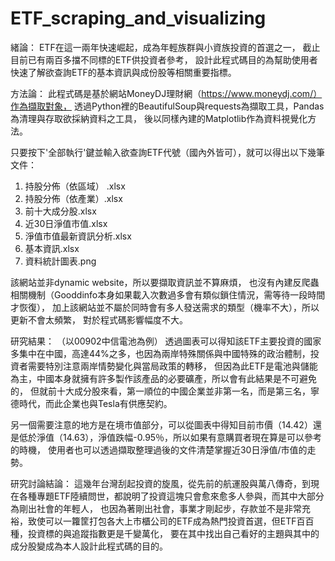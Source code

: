 # ETF_scraping_and_visualizing

緒論：
ETF在這一兩年快速崛起，成為年輕族群與小資族投資的首選之一，
截止目前已有兩百多擋不同標的ETF供投資者參考，
設計此程式碼目的為幫助使用者快速了解欲查詢ETF的基本資訊與成份股等相關重要指標。

方法論：
此程式碼是基於網站MoneyDJ理財網（https://www.moneydj.com/）作為擷取對象，
透過Python裡的BeautifulSoup與requests為擷取工具，Pandas為清理與存取欲採納資料之工具，
後以同樣內建的Matplotlib作為資料視覺化方法。

只要按下'全部執行'鍵並輸入欲查詢ETF代號（國內外皆可），就可以得出以下幾筆文件：
1. 持股分佈（依區域） .xlsx
2. 持股分佈（依產業）.xlsx
3. 前十大成分股.xlsx
4. 近30日淨值市值.xlsx
5. 淨值市值最新資訊分析.xlsx
6. 基本資訊.xlsx
7. 資料統計圖表.png

該網站並非dynamic website，所以要擷取資訊並不算麻煩，
也沒有內建反爬蟲相關機制（Gooddinfo本身如果載入次數過多會有類似鎖住情況，需等待一段時間才恢復），
加上該網站並不屬於同時會有多人發送需求的類型（機率不大），所以更新不會太頻繁，
對於程式碼影響幅度不大。

研究結果：
（以00902中信電池為例）
透過圖表可以得知該ETF主要投資的國家多集中在中國，高達44%之多，也因為兩岸特殊關係與中國特殊的政治體制，投資者需要特別注意兩岸情勢變化與當局政策的轉移，
但因為此ETF是電池與儲能為主，中國本身就擁有許多製作該產品的必要礦產，所以會有此結果是不可避免的，
但就前十大成分股來看，第一順位的中國企業並非第一名，而是第三名，寧德時代，而此企業也與Tesla有供應契約。

另一個需要注意的地方是在境市值部分，可以從圖表中得知目前市價（14.42）還是低於淨值（14.63），淨值跌幅-0.95％，所以如果有意購買者現在算是可以參考的時機，
使用者也可以透過擷取整理過後的文件清楚掌握近30日淨值/市值的走勢。

研究討論結論：
這幾年台灣刮起投資的旋風，從先前的航運股與萬八傳奇，到現在各種專題ETF陸續問世，都說明了投資這塊只會愈來愈多人參與，而其中大部分為剛出社會的年輕人，
也因為著剛出社會，事業才剛起步，存款並不是非常充裕，致使可以一籮筐打包各大上市櫃公司的ETF成為熱門投資首選，但ETF百百種，投資標的與追蹤指數更是千變萬化，
要在其中找出自己看好的主題與其中的成分股變成為本人設計此程式碼的目的。
